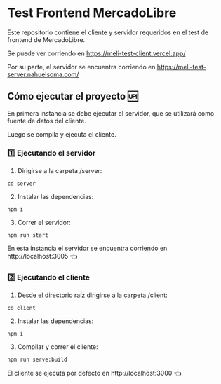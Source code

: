 # Test Frontend MercadoLibre

Este repositorio contiene el cliente y servidor requeridos en el test de frontend de MercadoLibre.

Se puede ver corriendo en https://meli-test-client.vercel.app/

Por su parte, el servidor se encuentra corriendo en https://meli-test-server.nahuelsoma.com/

## Cómo ejecutar el proyecto 🆙

En primera instancia se debe ejecutar el servidor, que se utilizará como fuente de datos del cliente.

Luego se compila y ejecuta el cliente.

### 1️⃣ Ejecutando el servidor

1. Dirigirse a la carpeta /server:

```
cd server
```

2. Instalar las dependencias:

```
npm i
```

3. Correr el servidor:

```
npm run start
```

En esta instancia el servidor se encuentra corriendo en http://localhost:3005 👈

### 2️⃣ Ejecutando el cliente

1. Desde el directorio raíz dirigirse a la carpeta /client:

```
cd client
```

2. Instalar las dependencias:

```
npm i
```

3. Compilar y correr el cliente:

```
npm run serve:build
```

El cliente se ejecuta por defecto en http://localhost:3000 👈
